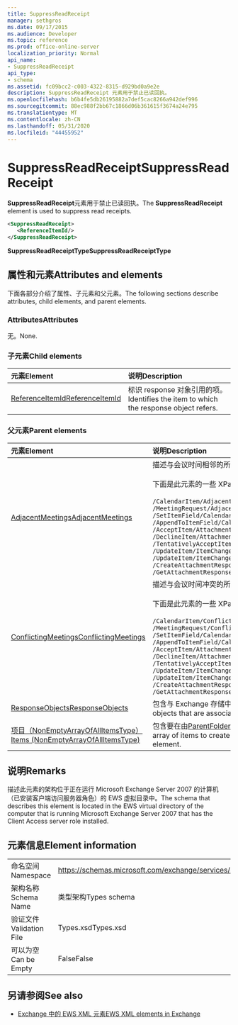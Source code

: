 ```yaml
---
title: SuppressReadReceipt
manager: sethgros
ms.date: 09/17/2015
ms.audience: Developer
ms.topic: reference
ms.prod: office-online-server
localization_priority: Normal
api_name:
- SuppressReadReceipt
api_type:
- schema
ms.assetid: fc09bcc2-c003-4322-8315-d929bd0a9e2e
description: SuppressReadReceipt 元素用于禁止已读回执。
ms.openlocfilehash: b6b4fe5db26195882a7def5cac8266a942def996
ms.sourcegitcommit: 88ec988f2bb67c1866d06b361615f3674a24e795
ms.translationtype: MT
ms.contentlocale: zh-CN
ms.lasthandoff: 05/31/2020
ms.locfileid: "44455952"
---
```

# <a name="suppressreadreceipt"></a><span data-ttu-id="58860-103">SuppressReadReceipt</span><span class="sxs-lookup"><span data-stu-id="58860-103">SuppressReadReceipt</span></span>

<span data-ttu-id="58860-104">**SuppressReadReceipt**元素用于禁止已读回执。</span><span class="sxs-lookup"><span data-stu-id="58860-104">The **SuppressReadReceipt** element is used to suppress read receipts.</span></span> 
  
```xml
<SuppressReadReceipt>
   <ReferenceItemId/>
</SuppressReadReceipt>
```

 <span data-ttu-id="58860-105">**SuppressReadReceiptType**</span><span class="sxs-lookup"><span data-stu-id="58860-105">**SuppressReadReceiptType**</span></span>
## <a name="attributes-and-elements"></a><span data-ttu-id="58860-106">属性和元素</span><span class="sxs-lookup"><span data-stu-id="58860-106">Attributes and elements</span></span>

<span data-ttu-id="58860-107">下面各部分介绍了属性、子元素和父元素。</span><span class="sxs-lookup"><span data-stu-id="58860-107">The following sections describe attributes, child elements, and parent elements.</span></span>
  
### <a name="attributes"></a><span data-ttu-id="58860-108">Attributes</span><span class="sxs-lookup"><span data-stu-id="58860-108">Attributes</span></span>

<span data-ttu-id="58860-109">无。</span><span class="sxs-lookup"><span data-stu-id="58860-109">None.</span></span>
  
### <a name="child-elements"></a><span data-ttu-id="58860-110">子元素</span><span class="sxs-lookup"><span data-stu-id="58860-110">Child elements</span></span>

|<span data-ttu-id="58860-111">**元素**</span><span class="sxs-lookup"><span data-stu-id="58860-111">**Element**</span></span>|<span data-ttu-id="58860-112">**说明**</span><span class="sxs-lookup"><span data-stu-id="58860-112">**Description**</span></span>|
|:-----|:-----|
|[<span data-ttu-id="58860-113">ReferenceItemId</span><span class="sxs-lookup"><span data-stu-id="58860-113">ReferenceItemId</span></span>](referenceitemid.md) <br/> |<span data-ttu-id="58860-114">标识 response 对象引用的项。</span><span class="sxs-lookup"><span data-stu-id="58860-114">Identifies the item to which the response object refers.</span></span>  <br/> |
   
### <a name="parent-elements"></a><span data-ttu-id="58860-115">父元素</span><span class="sxs-lookup"><span data-stu-id="58860-115">Parent elements</span></span>

|<span data-ttu-id="58860-116">**元素**</span><span class="sxs-lookup"><span data-stu-id="58860-116">**Element**</span></span>|<span data-ttu-id="58860-117">**说明**</span><span class="sxs-lookup"><span data-stu-id="58860-117">**Description**</span></span>|
|:-----|:-----|
|[<span data-ttu-id="58860-118">AdjacentMeetings</span><span class="sxs-lookup"><span data-stu-id="58860-118">AdjacentMeetings</span></span>](adjacentmeetings.md) <br/> | <span data-ttu-id="58860-119">描述与会议时间相邻的所有项目。</span><span class="sxs-lookup"><span data-stu-id="58860-119">Describes all items that are adjacent to a meeting time.</span></span>  <br/><br/>  <span data-ttu-id="58860-120">下面是此元素的一些 XPath 表达式：</span><span class="sxs-lookup"><span data-stu-id="58860-120">The following are some of the XPath expressions to this element:</span></span><br/>  <br/>  `/CalendarItem/AdjacentMeetings` <br/>  `/MeetingRequest/AdjacentMeetings` <br/>  `/SetItemField/CalendarItem/AdjacentMeetings` <br/>  `/AppendToItemField/CalendarItem/AdjacentMeetings` <br/>  `/AcceptItem/Attachments/ItemAttachment/CalendarItem/AdjacentMeetings` <br/>  `/DeclineItem/Attachments/ItemAttachment/CalendarItem/AdjacentMeetings` <br/>  `/TentativelyAcceptItem/Attachments/ItemAttachment/CalendarItem/AdjacentMeetings` <br/>  `/UpdateItem/ItemChanges/ItemChange/Updates/SetItemField/CalendarItem/AdjacentMeetings` <br/>  `/UpdateItem/ItemChanges/ItemChange/Updates/AppendToItemField/CalendarItem/AdjacentMeetings` <br/>  `/CreateAttachmentResponseMessage/Attachments/ItemAttachment/CalendarItem/AdjacentMeetings` <br/>  `/GetAttachmentResponseMessage/Attachments/ItemAttachment/CalendarItem/AdjacentMeetings` <br/> |
|[<span data-ttu-id="58860-121">ConflictingMeetings</span><span class="sxs-lookup"><span data-stu-id="58860-121">ConflictingMeetings</span></span>](conflictingmeetings.md) <br/> | <span data-ttu-id="58860-122">描述与会议时间冲突的所有项目。</span><span class="sxs-lookup"><span data-stu-id="58860-122">Describes all items that conflict with a meeting time.</span></span> <br/> <br/>  <span data-ttu-id="58860-123">下面是此元素的一些 XPath 表达式：</span><span class="sxs-lookup"><span data-stu-id="58860-123">The following are some of the XPath expressions to this element:</span></span> <br/> <br/>  `/CalendarItem/ConflictingMeetings` <br/>  `/MeetingRequest/ConflictingMeetings` <br/>  `/SetItemField/CalendarItem/ConflictingMeetings` <br/>  `/AppendToItemField/CalendarItem/ConflictingMeetings` <br/>  `/AcceptItem/Attachments/ItemAttachment/CalendarItem/ConflictingMeetings` <br/>  `/DeclineItem/Attachments/ItemAttachment/CalendarItem/ConflictingMeetings` <br/>  `/TentativelyAcceptItem/Attachments/ItemAttachment/CalendarItem/ConflictingMeetings` <br/>  `/UpdateItem/ItemChanges/ItemChange/Updates/SetItemField/CalendarItem/ConflictingMeetings` <br/>  `/UpdateItem/ItemChanges/ItemChange/Updates/AppendToItemField/CalendarItem/ConflictingMeetings` <br/>  `/CreateAttachmentResponseMessage/Attachments/ItemAttachment/CalendarItem/ConflictingMeetings` <br/>  `/GetAttachmentResponseMessage/Attachments/ItemAttachment/CalendarItem/ConflictingMeetings` <br/> |
|[<span data-ttu-id="58860-124">ResponseObjects</span><span class="sxs-lookup"><span data-stu-id="58860-124">ResponseObjects</span></span>](responseobjects.md) <br/> |<span data-ttu-id="58860-125">包含与 Exchange 存储中的项目关联的所有响应对象的集合。</span><span class="sxs-lookup"><span data-stu-id="58860-125">Contains a collection of all the response objects that are associated with an item in the Exchange store.</span></span>  <br/> |
|[<span data-ttu-id="58860-126">项目（NonEmptyArrayOfAllItemsType）</span><span class="sxs-lookup"><span data-stu-id="58860-126">Items (NonEmptyArrayOfAllItemsType)</span></span>](items-nonemptyarrayofallitemstype.md) <br/> |<span data-ttu-id="58860-127">包含要在由[ParentFolderId （TargetFolderIdType）](parentfolderid-targetfolderidtype.md)元素标识的文件夹中创建的项的数组。</span><span class="sxs-lookup"><span data-stu-id="58860-127">Contains an array of items to create in the folder that is identified by the [ParentFolderId (TargetFolderIdType)](parentfolderid-targetfolderidtype.md) element.</span></span>  <br/> |
   
## <a name="remarks"></a><span data-ttu-id="58860-128">说明</span><span class="sxs-lookup"><span data-stu-id="58860-128">Remarks</span></span>

<span data-ttu-id="58860-129">描述此元素的架构位于正在运行 Microsoft Exchange Server 2007 的计算机（已安装客户端访问服务器角色）的 EWS 虚拟目录中。</span><span class="sxs-lookup"><span data-stu-id="58860-129">The schema that describes this element is located in the EWS virtual directory of the computer that is running Microsoft Exchange Server 2007 that has the Client Access server role installed.</span></span>
  
## <a name="element-information"></a><span data-ttu-id="58860-130">元素信息</span><span class="sxs-lookup"><span data-stu-id="58860-130">Element information</span></span>

|||
|:-----|:-----|
|<span data-ttu-id="58860-131">命名空间</span><span class="sxs-lookup"><span data-stu-id="58860-131">Namespace</span></span>  <br/> |https://schemas.microsoft.com/exchange/services/2006/types  <br/> |
|<span data-ttu-id="58860-132">架构名称</span><span class="sxs-lookup"><span data-stu-id="58860-132">Schema Name</span></span>  <br/> |<span data-ttu-id="58860-133">类型架构</span><span class="sxs-lookup"><span data-stu-id="58860-133">Types schema</span></span>  <br/> |
|<span data-ttu-id="58860-134">验证文件</span><span class="sxs-lookup"><span data-stu-id="58860-134">Validation File</span></span>  <br/> |<span data-ttu-id="58860-135">Types.xsd</span><span class="sxs-lookup"><span data-stu-id="58860-135">Types.xsd</span></span>  <br/> |
|<span data-ttu-id="58860-136">可以为空</span><span class="sxs-lookup"><span data-stu-id="58860-136">Can be Empty</span></span>  <br/> |<span data-ttu-id="58860-137">False</span><span class="sxs-lookup"><span data-stu-id="58860-137">False</span></span>  <br/> |
   
## <a name="see-also"></a><span data-ttu-id="58860-138">另请参阅</span><span class="sxs-lookup"><span data-stu-id="58860-138">See also</span></span>

- [<span data-ttu-id="58860-139">Exchange 中的 EWS XML 元素</span><span class="sxs-lookup"><span data-stu-id="58860-139">EWS XML elements in Exchange</span></span>](ews-xml-elements-in-exchange.md)

